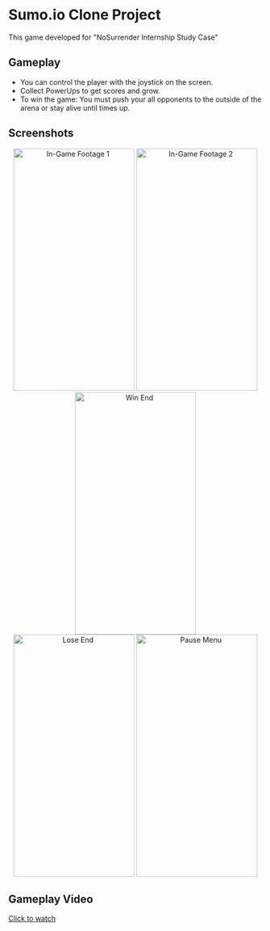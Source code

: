 # Sumo.io Clone Project

This game developed for "NoSurrender Internship Study Case"  

## Gameplay

* You can control the player with the joystick on the screen.
* Collect PowerUps to get scores and grow.
* To win the game: You must push your all opponents to the outside of the arena or stay alive until times up.

## Screenshots
<p align="center">
  <img src = "https://github.com/erensome/sumo-io-clone/assets/108261595/0adbf763-a940-44f0-8cc8-9cdf0aa3fd0e" alt="In-Game Footage 1" width="240" height="480"/> 
  <img src = "https://github.com/erensome/sumo-io-clone/assets/108261595/340dca8d-201b-4dbb-8604-5901f6fb8e5e" alt="In-Game Footage 2" width="240" height="480"/>
  <img src = "https://github.com/erensome/sumo-io-clone/assets/108261595/6c6bfd64-f37c-40b1-8dc9-c0ccdf5947dc" alt="Win End" width="240" height="480"/>
  <br/>
  <img src = "https://github.com/erensome/sumo-io-clone/assets/108261595/b1364e6a-5bef-46e9-8b9a-5ca9a8889094" alt="Lose End" width="240" height="480"/>
  <img src = "https://github.com/erensome/sumo-io-clone/assets/108261595/a9e57e70-303c-4231-921a-3cbcad1c471b" alt="Pause Menu" width="240" height="480"/>
</p>

## Gameplay Video
<a href="https://drive.google.com/file/d/10SSHvGwzDzgZwCAvIDapBioSOChgGKsu/view?usp=drive_link">Click to watch</a>
